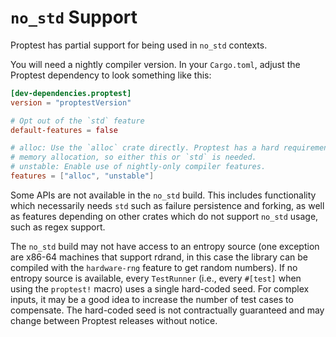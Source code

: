 # `no_std` Support

Proptest has partial support for being used in `no_std` contexts.

You will need a nightly compiler version. In your `Cargo.toml`, adjust the
Proptest dependency to look something like this:

```toml
[dev-dependencies.proptest]
version = "proptestVersion"

# Opt out of the `std` feature
default-features = false

# alloc: Use the `alloc` crate directly. Proptest has a hard requirement on
# memory allocation, so either this or `std` is needed.
# unstable: Enable use of nightly-only compiler features.
features = ["alloc", "unstable"]
```

Some APIs are not available in the `no_std` build. This includes functionality
which necessarily needs `std` such as failure persistence and forking, as well
as features depending on other crates which do not support `no_std` usage, such
as regex support.

The `no_std` build may not have access to an entropy source (one exception are
x86-64 machines that support rdrand, in this case the library can be compiled
with the `hardware-rng` feature to get random numbers). If no entropy source is
available, every `TestRunner` (i.e., every `#[test]` when using the `proptest!`
macro) uses a single hard-coded seed. For complex inputs, it may be a good idea
to increase the number of test cases to compensate. The hard-coded seed is not
contractually guaranteed and may change between Proptest releases without
notice.
